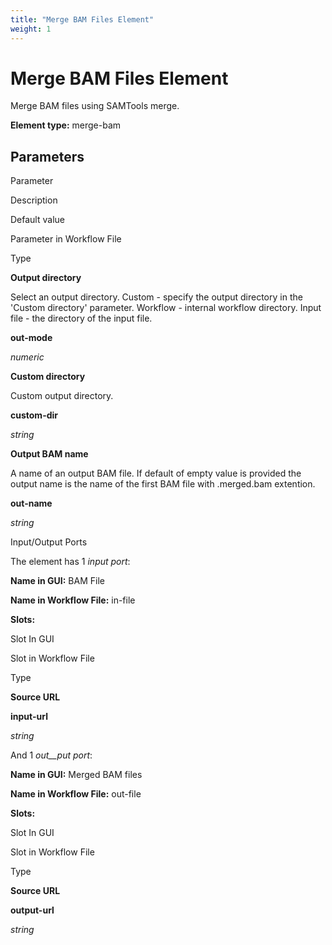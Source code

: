 ```yaml
---
title: "Merge BAM Files Element"
weight: 1
---
```



# Merge BAM Files Element

Merge BAM files using SAMTools merge.

**Element type:** merge-bam

Parameters
----------

Parameter

Description

Default value

Parameter in Workflow File

Type

**Output directory**

Select an output directory. Custom - specify the output directory in the 'Custom directory' parameter. Workflow - internal workflow directory. Input file - the directory of the input file.



**out-mode**

_numeric_

**Custom directory**

Custom output directory.



**custom-dir**

_string_

**Output BAM name**

A name of an output BAM file. If default of empty value is provided the output name is the name of the first BAM file with .merged.bam extention.



**out-name**

_string_

Input/Output Ports

The element has 1 _input port_:

**Name in GUI:** BAM File

**Name in Workflow File:** in-file

**Slots:**

Slot In GUI

Slot in Workflow File

Type

**Source URL**

**input-url**

_string_

And 1 _out__put port_:

**Name in GUI:** Merged BAM files

**Name in Workflow File:** out-file

**Slots:**

Slot In GUI

Slot in Workflow File

Type

**Source URL**

**output-url**

_string_
